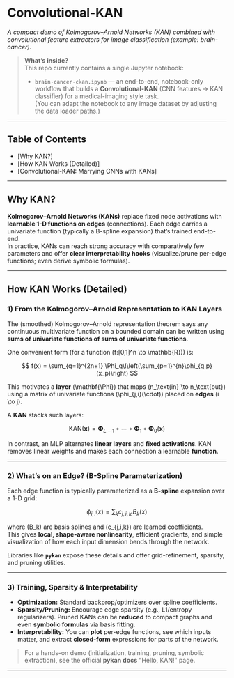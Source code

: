 # Convolutional-KAN

*A compact demo of Kolmogorov–Arnold Networks (KAN) combined with convolutional feature extractors for image classification (example: brain-cancer).*

> **What’s inside?**  
> This repo currently contains a single Jupyter notebook:
> - `brain-cancer-ckan.ipynb` — an end-to-end, notebook-only workflow that builds a **Convolutional-KAN** (CNN features → KAN classifier) for a medical-imaging style task.  
> (You can adapt the notebook to any image dataset by adjusting the data loader paths.)

---

## Table of Contents
- [Why KAN?]
- [How KAN Works (Detailed)]
- [Convolutional-KAN: Marrying CNNs with KANs]

---

## Why KAN?

**Kolmogorov–Arnold Networks (KANs)** replace fixed node activations with **learnable 1-D functions on edges** (connections). Each edge carries a univariate function (typically a B-spline expansion) that’s trained end-to-end.  
In practice, KANs can reach strong accuracy with comparatively few parameters and offer **clear interpretability hooks** (visualize/prune per-edge functions; even derive symbolic formulas).

---

## How KAN Works (Detailed)

### 1) From the Kolmogorov–Arnold Representation to KAN Layers
The (smoothed) Kolmogorov–Arnold representation theorem says any continuous multivariate function on a bounded domain can be written using **sums of univariate functions of sums of univariate functions**.  

One convenient form (for a function \(f:[0,1]^n \to \mathbb{R}\)) is:

$$
f(x) = \sum_{q=1}^{2n+1} \Phi_q\!\left(\sum_{p=1}^{n}\phi_{q,p}(x_p)\right)
$$

This motivates a **layer** \(\mathbf{\Phi}\) that maps \(n_\text{in} \to n_\text{out}\) using a matrix of univariate functions \(\phi_{j,i}(\cdot)\) placed on **edges** \(i \to j\).  

A **KAN** stacks such layers:

$$
\text{KAN}(\mathbf{x}) = \mathbf{\Phi}_{L-1} \circ \cdots \circ \mathbf{\Phi}_1 \circ \mathbf{\Phi}_0(\mathbf{x})
$$

In contrast, an MLP alternates **linear layers** and **fixed activations**. KAN removes linear weights and makes each connection a learnable **function**.

---

### 2) What’s on an Edge? (B-Spline Parameterization)

Each edge function is typically parameterized as a **B-spline** expansion over a 1-D grid:

$$
\phi_{j,i}(x) = \sum_{k} c_{j,i,k}\, B_k(x)
$$

where \(B_k\) are basis splines and \(c_{j,i,k}\) are learned coefficients.  
This gives **local, shape-aware nonlinearity**, efficient gradients, and simple visualization of how each input dimension bends through the network.  

Libraries like **`pykan`** expose these details and offer grid-refinement, sparsity, and pruning utilities.

---

### 3) Training, Sparsity & Interpretability

- **Optimization:** Standard backprop/optimizers over spline coefficients.  
- **Sparsity/Pruning:** Encourage edge sparsity (e.g., L1/entropy regularizers). Pruned KANs can be **reduced** to compact graphs and even **symbolic formulas** via basis fitting.  
- **Interpretability:** You can **plot** per-edge functions, see which inputs matter, and extract **closed-form** expressions for parts of the network.

> For a hands-on demo (initialization, training, pruning, symbolic extraction), see the official **pykan docs** “Hello, KAN!” page.

---

